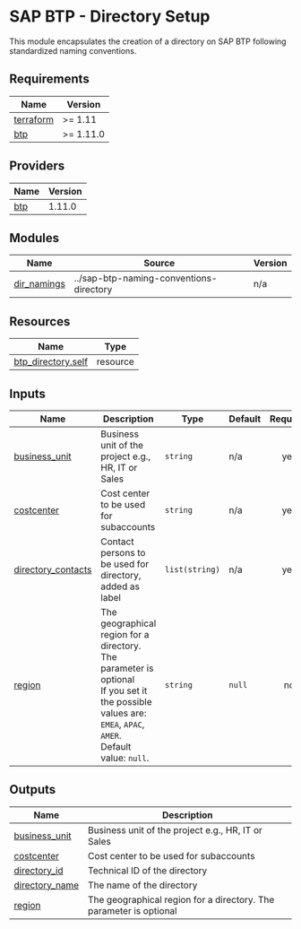 # SAP BTP - Directory Setup

This module encapsulates the creation of a directory on SAP BTP following standardized naming conventions.

## Requirements

| Name | Version |
|------|---------|
| <a name="requirement_terraform"></a> [terraform](#requirement\_terraform) | >= 1.11 |
| <a name="requirement_btp"></a> [btp](#requirement\_btp) | >= 1.11.0 |

## Providers

| Name | Version |
|------|---------|
| <a name="provider_btp"></a> [btp](#provider\_btp) | 1.11.0 |

## Modules

| Name | Source | Version |
|------|--------|---------|
| <a name="module_dir_namings"></a> [dir\_namings](#module\_dir\_namings) | ../sap-btp-naming-conventions-directory | n/a |

## Resources

| Name | Type |
|------|------|
| [btp_directory.self](https://registry.terraform.io/providers/SAP/btp/latest/docs/resources/directory) | resource |

## Inputs

| Name | Description | Type | Default | Required |
|------|-------------|------|---------|:--------:|
| <a name="input_business_unit"></a> [business\_unit](#input\_business\_unit) | Business unit of the project e.g., HR, IT or Sales | `string` | n/a | yes |
| <a name="input_costcenter"></a> [costcenter](#input\_costcenter) | Cost center to be used for subaccounts | `string` | n/a | yes |
| <a name="input_directory_contacts"></a> [directory\_contacts](#input\_directory\_contacts) | Contact persons to be used for directory, added as label | `list(string)` | n/a | yes |
| <a name="input_region"></a> [region](#input\_region) | The geographical region for a directory. The parameter is optional<br/>If you set it the possible values are: `EMEA`, `APAC`, `AMER`.<br/>Default value: `null`. | `string` | `null` | no |

## Outputs

| Name | Description |
|------|-------------|
| <a name="output_business_unit"></a> [business\_unit](#output\_business\_unit) | Business unit of the project e.g., HR, IT or Sales |
| <a name="output_costcenter"></a> [costcenter](#output\_costcenter) | Cost center to be used for subaccounts |
| <a name="output_directory_id"></a> [directory\_id](#output\_directory\_id) | Technical ID of the directory |
| <a name="output_directory_name"></a> [directory\_name](#output\_directory\_name) | The name of the directory |
| <a name="output_region"></a> [region](#output\_region) | The geographical region for a directory. The parameter is optional |

